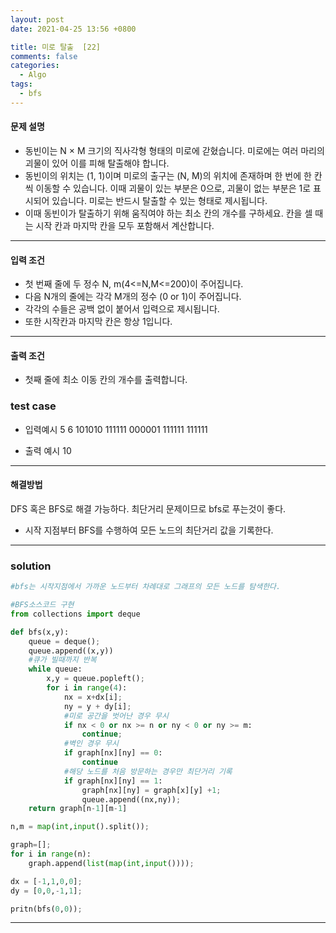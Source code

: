 ```yaml
---
layout: post
date: 2021-04-25 13:56 +0800

title: 미로 탈출  [22]
comments: false
categories: 
  - Algo
tags: 
  - bfs
---
```


#### 문제 설명
- 동빈이는 N × M 크기의 직사각형 형태의 미로에 갇혔습니다. 미로에는 여러 마리의 괴물이
있어 이를 피해 탈출해야 합니다.
- 동빈이의 위치는 (1, 1)이며 미로의 출구는 (N, M)의 위치에 존재하며 한 번에 한 칸씩
이동할 수 있습니다. 이때 괴물이 있는 부분은 0으로, 괴물이 없는 부분은 1로 표시되어
있습니다. 미로는 반드시 탈출할 수 있는 형태로 제시됩니다.
- 이때 동빈이가 탈출하기 위해 움직여야 하는 최소 칸의 개수를 구하세요. 칸을 셀 때는 시작
칸과 마지막 칸을 모두 포함해서 계산합니다.

- - -

#### 입력 조건
- 첫 번째 줄에 두 정수 N, m(4<=N,M<=200)이 주어집니다. 
- 다음 N개의 줄에는 각각 M개의 정수 (0 or 1)이 주어집니다. 
- 각각의 수들은 공백 없이 붙어서 입력으로 제시됩니다. 
- 또한 시작칸과 마지막 칸은 항상 1입니다.
- - - 
#### 출력 조건
- 첫째 줄에 최소 이동 칸의 개수를 출력합니다.

### test case
- 입력예시
  5 6
  101010
  111111
  000001
  111111
  111111

- 출력 예시 
  10


- - -
#### 해결방법

DFS 혹은 BFS로 해결 가능하다. 최단거리 문제이므로 bfs로 푸는것이 좋다. 
- 시작 지점부터 BFS를 수행하여 모든 노드의 최단거리 값을 기록한다. 


- - -
### solution

```py
#bfs는 시작지점에서 가까운 노드부터 차례대로 그래프의 모든 노드를 탐색한다.

#BFS소스코드 구현
from collections import deque

def bfs(x,y):
    queue = deque();
    queue.append((x,y))
    #큐가 빌때까지 반복
    while queue:
        x,y = queue.popleft();
        for i in range(4):
            nx = x+dx[i];
            ny = y + dy[i];
            #미로 공간을 벗어난 경우 무시
            if nx < 0 or nx >= n or ny < 0 or ny >= m:
                continue;
            #벽인 경우 무시
            if graph[nx][ny] == 0:
                continue
            #해당 노드를 처음 방문하는 경우만 최단거리 기록
            if graph[nx][ny] == 1:
                graph[nx][ny] = graph[x][y] +1;
                queue.append((nx,ny));
    return graph[n-1][m-1]

n,m = map(int,input().split());

graph=[];
for i in range(n):
    graph.append(list(map(int,input())));

dx = [-1,1,0,0];
dy = [0,0,-1,1];

pritn(bfs(0,0));
```
- - -
